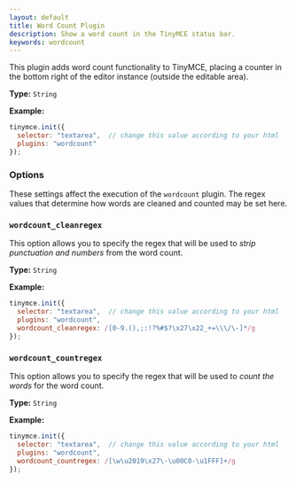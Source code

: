 ```yaml
---
layout: default
title: Word Count Plugin
description: Show a word count in the TinyMCE status bar.
keywords: wordcount
---
```


This plugin adds word count functionality to TinyMCE, placing a counter in the bottom right of the editor instance (outside the editable area).

**Type:** `String`

**Example:**

```js
tinymce.init({
  selector: "textarea",  // change this value according to your html
  plugins: "wordcount"
});
```

### Options

These settings affect the execution of the `wordcount` plugin. The regex values that determine how words are cleaned and counted may be set here.

### `wordcount_cleanregex`

This option allows you to specify the regex that will be used to *strip punctuation and numbers* from the word count.

**Type:** `String`

**Example:**

```js
tinymce.init({
  selector: "textarea",  // change this value according to your html
  plugins: "wordcount",
  wordcount_cleanregex: /[0-9.(),;:!?%#$?\x27\x22_+=\\\/\-]*/g
});
```

### `wordcount_countregex`

This option allows you to specify the regex that will be used to *count the words* for the word count.

**Type:** `String`

**Example:**

```js
tinymce.init({
  selector: "textarea",  // change this value according to your html
  plugins: "wordcount",
  wordcount_countregex: /[\w\u2019\x27\-\u00C0-\u1FFF]+/g
});
```
